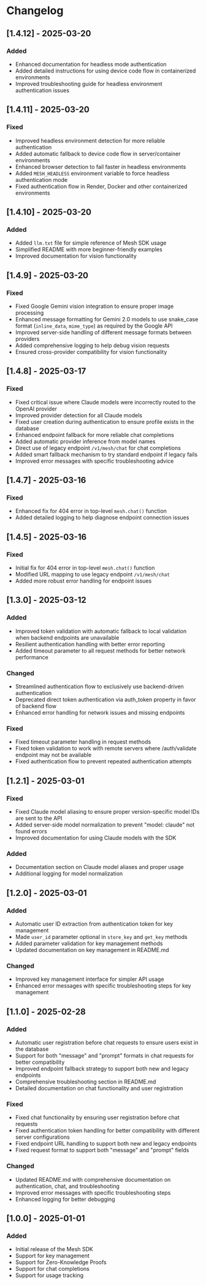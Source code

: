 # Changelog

## [1.4.12] - 2025-03-20

### Added
- Enhanced documentation for headless mode authentication
- Added detailed instructions for using device code flow in containerized environments
- Improved troubleshooting guide for headless environment authentication issues

## [1.4.11] - 2025-03-20

### Fixed
- Improved headless environment detection for more reliable authentication
- Added automatic fallback to device code flow in server/container environments
- Enhanced browser detection to fail faster in headless environments
- Added `MESH_HEADLESS` environment variable to force headless authentication mode
- Fixed authentication flow in Render, Docker and other containerized environments

## [1.4.10] - 2025-03-20

### Added
- Added `llm.txt` file for simple reference of Mesh SDK usage
- Simplified README with more beginner-friendly examples
- Improved documentation for vision functionality

## [1.4.9] - 2025-03-20

### Fixed
- Fixed Google Gemini vision integration to ensure proper image processing
- Enhanced message formatting for Gemini 2.0 models to use snake_case format (`inline_data`, `mime_type`) as required by the Google API
- Improved server-side handling of different message formats between providers
- Added comprehensive logging to help debug vision requests
- Ensured cross-provider compatibility for vision functionality

## [1.4.8] - 2025-03-17

### Fixed
- Fixed critical issue where Claude models were incorrectly routed to the OpenAI provider
- Improved provider detection for all Claude models
- Fixed user creation during authentication to ensure profile exists in the database
- Enhanced endpoint fallback for more reliable chat completions
- Added automatic provider inference from model names
- Direct use of legacy endpoint `/v1/mesh/chat` for chat completions
- Added smart fallback mechanism to try standard endpoint if legacy fails
- Improved error messages with specific troubleshooting advice

## [1.4.7] - 2025-03-16

### Fixed
- Enhanced fix for 404 error in top-level `mesh.chat()` function
- Added detailed logging to help diagnose endpoint connection issues

## [1.4.5] - 2025-03-16

### Fixed
- Initial fix for 404 error in top-level `mesh.chat()` function 
- Modified URL mapping to use legacy endpoint `/v1/mesh/chat` 
- Added more robust error handling for endpoint issues

## [1.3.0] - 2025-03-12

### Added
- Improved token validation with automatic fallback to local validation when backend endpoints are unavailable
- Resilient authentication handling with better error reporting
- Added timeout parameter to all request methods for better network performance

### Changed
- Streamlined authentication flow to exclusively use backend-driven authentication
- Deprecated direct token authentication via auth_token property in favor of backend flow
- Enhanced error handling for network issues and missing endpoints

### Fixed
- Fixed timeout parameter handling in request methods
- Fixed token validation to work with remote servers where /auth/validate endpoint may not be available
- Fixed authentication flow to prevent repeated authentication attempts

## [1.2.1] - 2025-03-01

### Fixed
- Fixed Claude model aliasing to ensure proper version-specific model IDs are sent to the API
- Added server-side model normalization to prevent "model: claude" not found errors
- Improved documentation for using Claude models with the SDK

### Added
- Documentation section on Claude model aliases and proper usage
- Additional logging for model normalization

## [1.2.0] - 2025-03-01

### Added
- Automatic user ID extraction from authentication token for key management
- Made `user_id` parameter optional in `store_key` and `get_key` methods
- Added parameter validation for key management methods
- Updated documentation on key management in README.md

### Changed
- Improved key management interface for simpler API usage
- Enhanced error messages with specific troubleshooting steps for key management

## [1.1.0] - 2025-02-28

### Added
- Automatic user registration before chat requests to ensure users exist in the database
- Support for both "message" and "prompt" formats in chat requests for better compatibility
- Improved endpoint fallback strategy to support both new and legacy endpoints
- Comprehensive troubleshooting section in README.md
- Detailed documentation on chat functionality and user registration

### Fixed
- Fixed chat functionality by ensuring user registration before chat requests
- Fixed authentication token handling for better compatibility with different server configurations
- Fixed endpoint URL handling to support both new and legacy endpoints
- Fixed request format to support both "message" and "prompt" fields

### Changed
- Updated README.md with comprehensive documentation on authentication, chat, and troubleshooting
- Improved error messages with specific troubleshooting steps
- Enhanced logging for better debugging

## [1.0.0] - 2025-01-01

### Added
- Initial release of the Mesh SDK
- Support for key management
- Support for Zero-Knowledge Proofs
- Support for chat completions
- Support for usage tracking 